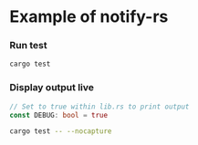 # Example of notify-rs

### Run test

```bash
cargo test
```

### Display output live

```rust
// Set to true within lib.rs to print output
const DEBUG: bool = true
```

```bash
cargo test -- --nocapture
```
